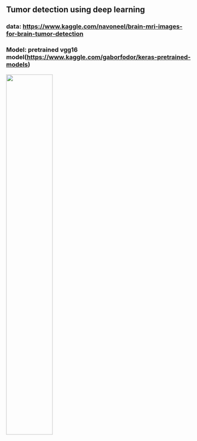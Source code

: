 ## Tumor detection using deep learning  
### data: https://www.kaggle.com/navoneel/brain-mri-images-for-brain-tumor-detection  

### Model: pretrained vgg16 model(<https://www.kaggle.com/gaborfodor/keras-pretrained-models>)

<img src="https://user-images.githubusercontent.com/29765855/76061692-6ff9e480-5fc7-11ea-8b07-3156d38cb53f.png" width="50%">     

